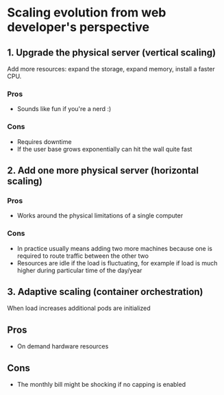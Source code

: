 # Scaling evolution from web developer's perspective

## 1. Upgrade the physical server (vertical scaling)

Add more resources: expand the storage, expand memory, install a faster CPU.

### Pros
- Sounds like fun if you're a nerd :)

### Cons
- Requires downtime
- If the user base grows exponentially can hit the wall quite fast 

## 2. Add one more physical server (horizontal scaling)

### Pros
- Works around the physical limitations of a single computer

### Cons
- In practice usually means adding two more machines because one is required to route traffic between the other two
- Resources are idle if the load is fluctuating, for example if load is much higher during particular time of the day/year

## 3. Adaptive scaling (container orchestration)
When load increases additional pods are initialized

## Pros
- On demand hardware resources

## Cons
- The monthly bill might be shocking if no capping is enabled